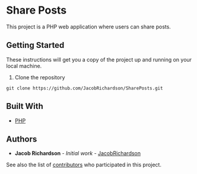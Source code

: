 # Share Posts

This project is a PHP web application where users can share posts.

## Getting Started

These instructions will get you a copy of the project up and running on your local machine.

1. Clone the repository

```
git clone https://github.com/JacobRichardson/SharePosts.git
```

## Built With

- [PHP](https://www.php.net/)

## Authors

- **Jacob Richardson** - _Initial work_ - [JacobRichardson](https://github.com/JacobRichardson)

See also the list of [contributors](https://github.com/JacobRichardson/JacobMVC/graphs/contributors) who participated in this project.
